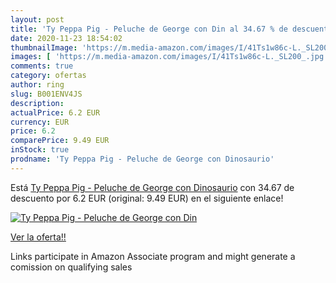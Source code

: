 ```yaml
---
layout: post
title: 'Ty Peppa Pig - Peluche de George con Din al 34.67 % de descuento'
date: 2020-11-23 18:54:02
thumbnailImage: 'https://m.media-amazon.com/images/I/41Ts1w86c-L._SL200_.jpg'
images: [ 'https://m.media-amazon.com/images/I/41Ts1w86c-L._SL200_.jpg' ]
comments: true
category: ofertas
author: ring
slug: B001ENV4JS
description:
actualPrice: 6.2 EUR
currency: EUR
price: 6.2
comparePrice: 9.49 EUR
inStock: true
prodname: 'Ty Peppa Pig - Peluche de George con Dinosaurio'
---
```


Está [Ty Peppa Pig - Peluche de George con Dinosaurio](https://www.amazon.es/dp/B001ENV4JS/?tag=tolees-21) con 34.67 de descuento por 6.2 EUR (original: 9.49 EUR) en el siguiente enlace!

[![Ty Peppa Pig - Peluche de George con Din](https://m.media-amazon.com/images/I/41Ts1w86c-L._SL200_.jpg)](https://www.amazon.es/dp/B001ENV4JS/?tag=tolees-21)

[Ver la oferta!!](https://www.amazon.es/dp/B001ENV4JS/?tag=tolees-21)

Links participate in Amazon Associate program and might generate a comission on qualifying sales


